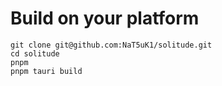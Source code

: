# Build on your platform
```shell
git clone git@github.com:NaT5uK1/solitude.git
cd solitude
pnpm
pnpm tauri build
```